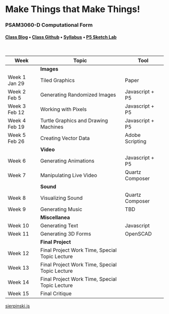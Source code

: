 <div id="canvas-holder"></div>

# Make Things that Make Things!
### PSAM3060-D Computational Form


#### [Class Blog](http://compform.tumblr.com) • [Class Github](https://github.com/PSAM3060-D-S16) • [Syllabus](syllabus.html) • [P5 Sketch Lab](./p5_lab.html) <!-- • [Resources](./resources.html)  -->


<br />

<link rel="stylesheet" type="text/css" href="index.css">

<script type="text/javascript" src="javascript/p5.min.js"></script>
<script type="text/javascript" src="sierpinski.js"></script>



| Week | Topic | Tool
| --- | --- | ---
| | **Images** |
| Week 1 Jan 29 | Tiled Graphics | Paper | [class notes](week_1)
| Week 2 Feb 5 | Generating Randomized Images | Javascript + P5 | [class notes](week_2)
| Week 3 Feb 12 | Working with Pixels | Javascript + P5 | [class notes](week_3)
| Week 4 Feb 19 | Turtle Graphics and Drawing Machines | Javascript + P5 | [class notes](week_4)
| Week 5 Feb 26 | Creating Vector Data | Adobe Scripting | [class notes](week_5)
| | **Video** |
| Week 6 | Generating Animations | Javascript + P5 | [class notes](week_6)
| Week 7 | Manipulating Live Video | Quartz Composer | [class notes](week_7)
| | **Sound** |
| Week 8 | Visualizing Sound | Quartz Composer | [class notes](week_8)
| Week 9 | Generating Music | TBD | [class notes](week_9)
| | **Miscellanea** |
| Week 10 | Generating Text | Javascript | [class notes](week_10)
| Week 11 | Generating 3D Forms | OpenSCAD | [class notes](week_11)
| | **Final Project** |
| Week 12 | Final Project Work Time, Special Topic Lecture
| Week 13 | Final Project Work Time, Special Topic Lecture
| Week 14 | Final Project Work Time, Special Topic Lecture
| Week 15 | Final Critique |




<a href="sierpinski.js" class="p5_example show-titled-lab-link hidden">sierpinski.js</a>
